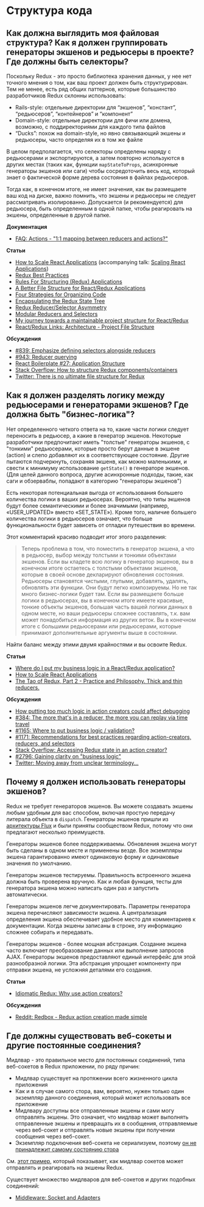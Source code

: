 # Структура кода

## Как должна выглядить моя файловая структура? Как я должен группировать генераторы экшенов и редьюсеры в проекте? Где должны быть селекторы?

Поскольку Redux - это просто библиотека хранения данных, у нее нет точного мнения о том, как ваш проект должен быть структурирован. Тем не менее, есть ряд общих паттернов, которые большинство разработчиков Redux склонны использовать:

- Rails-style: отдельные директории для “экшенов”, “констант”, “редьюсеров”, “контейнеров” и “компонент”
- Domain-style: отдельные директории для фичи или домена, возможно, с поддиректориями для каждого типа файлов
- “Ducks”: похож на domain-style, но явно связывающий экшены и редьюсеры, часто определяя их в том же файле

В целом предполагается, что селекторы определены наряду с редьюсерами и экспортируются, а затем повторно используются в других местах (таких как, функции `mapStateToProps`, асинхронные генераторы экшенов или саги) чтобы сосредоточить весь код, который знает о фактической форме дерева состояния в файлах редьюсеров.

Тогда как, в конечном итоге, не имеет значения, как вы размещаете ваш код на диске, важно помнить, что экшены и редьюсеры не следует рассматривать изолированно. Допускается (и рекомендуется) для редьюсера, быть определенным в одной папке, чтобы реагировать на экшены, определенные в другой папке.

**Документация**

- [FAQ: Actions - "1:1 mapping between reducers and actions?"](Actions.md#actions-reducer-mappings)

**Статьи**

- [How to Scale React Applications](https://www.smashingmagazine.com/2016/09/how-to-scale-react-applications/) (accompanying talk: [Scaling React Applications](https://vimeo.com/168648012))
- [Redux Best Practices](https://medium.com/lexical-labs-engineering/redux-best-practices-64d59775802e)
- [Rules For Structuring (Redux) Applications ](http://jaysoo.ca/2016/02/28/organizing-redux-application/)
- [A Better File Structure for React/Redux Applications](http://marmelab.com/blog/2015/12/17/react-directory-structure.html)
- [Four Strategies for Organizing Code](https://medium.com/@msandin/strategies-for-organizing-code-2c9d690b6f33)
- [Encapsulating the Redux State Tree](http://randycoulman.com/blog/2016/09/13/encapsulating-the-redux-state-tree/)
- [Redux Reducer/Selector Asymmetry](http://randycoulman.com/blog/2016/09/20/redux-reducer-selector-asymmetry/)
- [Modular Reducers and Selectors](http://randycoulman.com/blog/2016/09/27/modular-reducers-and-selectors/)
- [My journey towards a maintainable project structure for React/Redux](https://medium.com/@mmazzarolo/my-journey-toward-a-maintainable-project-structure-for-react-redux-b05dfd999b5)
- [React/Redux Links: Architecture - Project File Structure](https://github.com/markerikson/react-redux-links/blob/master/react-redux-architecture.md#project-file-structure)

**Обсуждения**

- [#839: Emphasize defining selectors alongside reducers](https://github.com/reduxjs/redux/issues/839)
- [#943: Reducer querying](https://github.com/reduxjs/redux/issues/943)
- [React Boilerplate #27: Application Structure](https://github.com/mxstbr/react-boilerplate/issues/27)
- [Stack Overflow: How to structure Redux components/containers](http://stackoverflow.com/questions/32634320/how-to-structure-redux-components-containers/32921576)
- [Twitter: There is no ultimate file structure for Redux](https://twitter.com/dan_abramov/status/783428282666614784)

## Как я должен разделять логику между редьюсерами и генераторами экшенов? Где должна быть "бизнес-логика"?

Нет определенного четкого ответа на то, какие части логики следует переносить в редьюсер, а какие в генератор экшенов. Некоторые разработчики предпочитают иметь "толстые" генераторы экшенов, с "тонкими" редьюсерами, которые просто берут данные в экшене (action) и слепо добавляют их в соответствующее состояние.
Другие пытаются подчеркнуть, сохраняя экшенв, как можно маленькими, и свести к минимуму использование `getState()` в генераторе экшенов. (Для целей данного вопроса, другие асинхронные подходы, такие, как саги и обзерваблы, попадают в категорию "генераторы экшенов")

Есть некоторая потенциальная выгода от использования большего количества логики в ваших редьюсерах. Вероятно, что типы экшенов будут более семантическими и более значимыми (например, «USER_UPDATED» вместо «SET_STATE»). Кроме того, наличие большего количества логики в редьюсеров означает, что больше функциональности будет зависеть от отладки путешествия во времени.

Этот комментарий красиво подводит итог этого разделения:

> Теперь проблема в том, что поместить в генератор экшена, а что в редьюсер, выбор между толстыми и тонкими объектами экшенов. Если вы кладете всю логику в генератор экшенов, вы в конечном итоге остаетесь с толстыми объектами экшенов, которые в своей основе декларируют обновления состояния. Редьюсеры становятся чистыми, глупыми, добавлять, удалять, обновлять эти функции. Они будут легко композируемы. Но не так много бизнес-логики будет там.
> Если вы размещаете больше логики в редьюсерах, вы в конечном итоге имеете красивые, тонкие объекты экшенов, большая часть вашей логики данных в одном месте, но ваши редьюсеры сложнее составлять, т.к. вам может понадобиться информация из других веток. Вы в конечном итоге с большими редьюсерами или редьюсерами, которые принимают дополнительные аргументы выше в состоянии.

Найти баланс между этими двумя крайностями и вы освоите Redux.

**Статьи**

- [Where do I put my business logic in a React/Redux application?](https://medium.com/@jeffbski/where-do-i-put-my-business-logic-in-a-react-redux-application-9253ef91ce1)
- [How to Scale React Applications](https://www.smashingmagazine.com/2016/09/how-to-scale-react-applications/)
- [The Tao of Redux, Part 2 - Practice and Philosophy. Thick and thin reducers.](http://blog.isquaredsoftware.com/2017/05/idiomatic-redux-tao-of-redux-part-2/#thick-and-thin-reducers)

**Обсуждения**

- [How putting too much logic in action creators could affect debugging](https://github.com/reduxjs/redux/issues/384#issuecomment-127393209)
- [#384: The more that's in a reducer, the more you can replay via time travel](https://github.com/reduxjs/redux/issues/384#issuecomment-127393209)
- [#1165: Where to put business logic / validation?](https://github.com/reduxjs/redux/issues/1165)
- [#1171: Recommendations for best practices regarding action-creators, reducers, and selectors](https://github.com/reduxjs/redux/issues/1171)
- [Stack Overflow: Accessing Redux state in an action creator?](http://stackoverflow.com/questions/35667249/accessing-redux-state-in-an-action-creator/35674575)
- [#2796: Gaining clarity on "business logic"](https://github.com/reduxjs/redux/issues/2796#issue-289298280)
- [Twitter: Moving away from unclear terminology...](https://twitter.com/FwardPhoenix/status/952971237004926977)

## Почему я должен использовать генераторы экшенов?

Redux не требует генераторов экшенов. Вы можете создавать экшены любым удобным для вас способом, включая простую передачу литерала объекта в `dispatch`. Генераторы экшенов пришли из [архитектуры Flux](https://facebook.github.io/react/blog/2014/07/30/flux-actions-and-the-dispatcher.html#actions-and-actioncreators) и были приняты сообществом Redux, потому что они предлагают несколько преимуществ.

Генераторы экшенов более поддерживаемы. Обновления экшена могут быть сделаны в одном месте и применены везде. Все экземпляры экшена гарантированно имеют одинаковую форму и одинаковые значения по умолчанию.

Генераторы экшенов тестируемы. Правильность встроенного экшена должна быть проверена вручную. Как и любая функция, тесты для генератора экшена можно написать один раз и запустить автоматически.

Генераторы экшенов легче документировать. Параметры генератора экшена перечисляют зависимости экшена. А централизация определения экшена обеспечивает удобное место для комментариев к документации. Когда экшены записаны в строке, эту информацию сложнее собирать и передавать.

Генераторы экшенов - более мощная абстракция. Создание экшена часто включает преобразование данных или выполнение запросов AJAX. Генераторы экшенов предоставляют единый интерфейс для этой разнообразной логики. Эта абстракция упрощает компоненту при отправки экшена, не усложняя деталями его создания.

**Статьи**

- [Idiomatic Redux: Why use action creators?](http://blog.isquaredsoftware.com/2016/10/idiomatic-redux-why-use-action-creators/)

**Обсуждения**

- [Reddit: Redbox - Redux action creation made simple](https://www.reddit.com/r/reactjs/comments/54k8js/redbox_redux_action_creation_made_simple/d8493z1/?context=4)

## Где должны существовать веб-сокеты и другие постоянные соединения?

Мидлвар - это правильное место для постоянных соединений, типа веб-сокетов в Redux приложении, по ряду причин:

- Мидлвар существует на протяжении всего жизненного цикла приложения
- Как и в случае самого стора, вам, вероятно, нужен только один экземпляр данного соединения, который может использовать все приложение
- Мидлвару доступны все отправленные экшены и сами могу отправлять экшены. Это означает, что мидлвар может выполнять отправленные экшены и превращать их в сообщения, отправляемые через веб-сокет и отправлять новые экшены при получении сообщения через веб-сокет.
- Экземпляр подключения веб-сокета не сериализуем, поэтому [он не принадлежит самому состоянию стора](OrganizingState.md#organizing-state-non-serializable)

См. [этот пример](https://gist.github.com/markerikson/3df1cf5abbac57820a20059287b4be58), который показывает, как мидлвар сокетов может отправлять и реагировать на экшены Redux.

Существует множество мидлваров для веб-сокетов и других подобных соединений:

- [Middleware: Socket and Adapters](https://github.com/markerikson/redux-ecosystem-links/blob/master/middleware-sockets-adapters.md)
